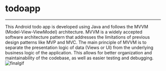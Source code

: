 # todoapp
----------------------------------------------
This Android todo app is developed using Java and follows the MVVM (Model-View-ViewModel) architecture. MVVM is a widely accepted software architecture pattern that addresses the limitations of previous design patterns like MVP and MVC. The main principle of MVVM is to separate the presentation logic of data (Views or UI) from the underlying business logic of the application. This allows for better organization and maintainability of the codebase, as well as easier testing and debugging. 
![finalgif](https://github.com/Baandana/new-demo/assets/63031691/ba78c395-415f-4c29-ae8e-e26114d60320)
